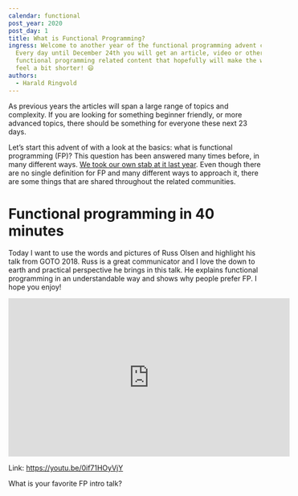 ```yaml
---
calendar: functional
post_year: 2020
post_day: 1
title: What is Functional Programming?
ingress: Welcome to another year of the functional programming advent calendar!
  Every day until December 24th you will get an article, video or other
  functional programming related content that hopefully will make the waiting
  feel a bit shorter! 😄
authors:
  - Harald Ringvold
---
```

As previous years the articles will span a large range of topics and complexity. If you are looking for something beginner friendly, or more advanced topics, there should be something for everyone these next 23 days.

Let’s start this advent of with a look at the basics: what is functional programming (FP)? This question has been answered many times before, in many different ways. [We took our own stab at it last year](https://functional.christmas/2019/1). Even though there are no single definition for FP and many different ways to approach it, there are some things that are shared throughout the related communities.

# Functional programming in 40 minutes

Today I want to use the words and pictures of Russ Olsen and highlight his talk from GOTO 2018. Russ is a great communicator and I love the down to earth and practical perspective he brings in this talk. He explains functional programming in an understandable way and shows why people prefer FP. I hope you enjoy! 

<iframe width="560" height="315" src="https://www.youtube-nocookie.com/embed/0if71HOyVjY" frameborder="0" allow="accelerometer; autoplay; clipboard-write; encrypted-media; gyroscope; picture-in-picture" allowfullscreen></iframe>


Link: <https://youtu.be/0if71HOyVjY>

What is your favorite FP intro talk?